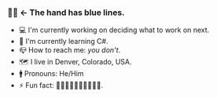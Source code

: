 ### 👋🏼 ← The hand has blue lines.

- 💻 I'm currently working on deciding what to work on next.
- 🌱 I'm currently learning C#.
- 📪 How to reach me: _you don't_.
- 🗺 I live in Denver, Colorado, USA.
- 🚹 Pronouns: He/Him
- ⚡ Fun fact: 👋🏼👋🏼👋🏼👋🏼👋🏼.

